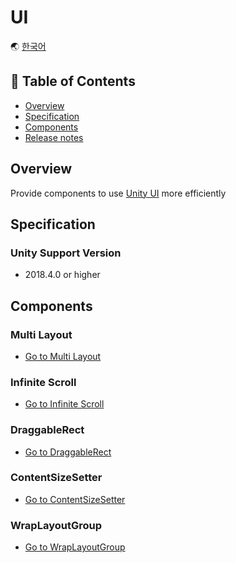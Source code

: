 # UI

🌏 [한국어](README.md)

## 🚩 Table of Contents

* [Overview](#overview)
* [Specification](#specification)
* [Components](#components)
* [Release notes](./ReleaseNotes.en.md)

## Overview

Provide components to use [Unity UI](https://docs.unity3d.com/Manual/com.unity.ugui.html) more efficiently

## Specification

### Unity Support Version

* 2018.4.0 or higher

## Components

### Multi Layout

* [Go to Multi Layout](MultiLayout/README.en.md)

### Infinite Scroll

* [Go to Infinite Scroll](InfiniteScroll/README.en.md)

### DraggableRect

* [Go to DraggableRect](DraggableRect/README.en.md)

### ContentSizeSetter

* [Go to ContentSizeSetter](ContentSizeSetter/README.en.md)

### WrapLayoutGroup

* [Go to WrapLayoutGroup](WrapLayoutGroup/README.en.md)